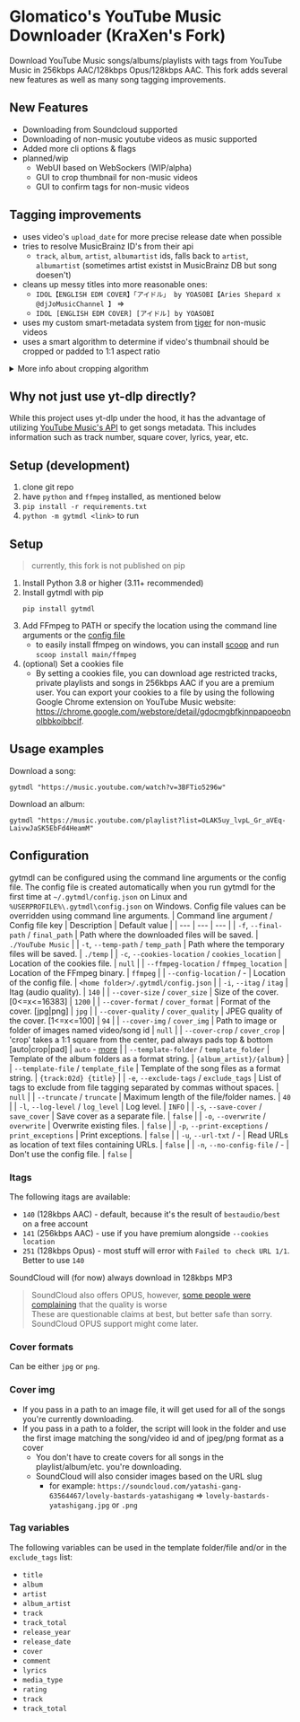 # Glomatico's YouTube Music Downloader (KraXen's Fork)
Download YouTube Music songs/albums/playlists with tags from YouTube Music in 256kbps AAC/128kbps Opus/128kbps AAC.
This fork adds several new features as well as many song tagging improvements.

## New Features
- Downloading from Soundcloud supported
- Downloading of non-music youtube videos as music supported
- Added more cli options & flags
- planned/wip
  - WebUI based on WebSockers (WIP/alpha)
  - GUI to crop thumbnail for non-music videos
  - GUI to confirm tags for non-music videos

## Tagging improvements
- uses video's `upload_date` for more precise release date when possible
- tries to resolve MusicBrainz ID's from their api 
  - `track`, `album`, `artist`, `albumartist` ids, falls back to `artist`, `albumartist` (sometimes artist existst in MusicBrainz DB but song doesen't)
- cleans up messy titles into more reasonable ones:
  - `IDOL【ENGLISH EDM COVER】「アイドル」 by YOASOBI【Aries Shepard x @djJoMusicChannel 】` =>
  - `IDOL [ENGLISH EDM COVER] [アイドル] by YOASOBI`
- uses my custom smart-metadata system from [tiger](https://github.com/KraXen72/tiger) for non-music videos
- uses a smart algorithm to determine if video's thumbnail should be cropped or padded to 1:1 aspect ratio
  
<details id="smartcrop">
<summary>More info about cropping algorithm</summary>
<ul>
<li>samples 4 pixels near the corners of the thumbnail (smoothed and reduced to 64 colors).</li>
<li>decides to crop if average of standard deviations of r, g and b color channels from each sample point is lower than a than a treshold</li>
<li>otherwise pads the image to 1:1 with it's dominant color</li>
</ul>
</details>


## Why not just use yt-dlp directly?
While this project uses yt-dlp under the hood, it has the advantage of utilizing [YouTube Music's API](https://github.com/sigma67/ytmusicapi) to get songs metadata. This includes information such as track number, square cover, lyrics, year, etc.

## Setup (development)
1. clone git repo
2. have `python` and `ffmpeg` installed, as mentioned below
3. `pip install -r requirements.txt`
4. `python -m gytmdl <link>` to run

## Setup
> currently, this fork is not published on pip
1. Install Python 3.8 or higher (3.11+ recommended)
2. Install gytmdl with pip
    ```
    pip install gytmdl
    ```
3. Add FFmpeg to PATH or specify the location using the command line arguments or the [config file](#configuration)
   - to easily install ffmpeg on windows, you can install [scoop](https://scoop.sh) and run `scoop install main/ffmpeg`
4. (optional) Set a cookies file
   * By setting a cookies file, you can download age restricted tracks, private playlists and songs in 256kbps AAC if you are a premium user. You can export your cookies to a file by using the following Google Chrome extension on YouTube Music website: https://chrome.google.com/webstore/detail/gdocmgbfkjnnpapoeobnolbbkoibbcif.

## Usage examples
Download a song:
```
gytmdl "https://music.youtube.com/watch?v=3BFTio5296w"
```
Download an album:
```
gytmdl "https://music.youtube.com/playlist?list=OLAK5uy_lvpL_Gr_aVEq-LaivwJaSK5EbFd4HeamM"
```

## Configuration
gytmdl can be configured using the command line arguments or the config file. The config file is created automatically when you run gytmdl for the first time at `~/.gytmdl/config.json` on Linux and `%USERPROFILE%\.gytmdl\config.json` on Windows. Config file values can be overridden using command line arguments.
| Command line argument / Config file key | Description | Default value |
| --- | --- | --- |
| `-f`, `--final-path` / `final_path` | Path where the downloaded files will be saved. | `./YouTube Music` |
| `-t`, `--temp-path` / `temp_path` | Path where the temporary files will be saved. | `./temp` |
| `-c`, `--cookies-location` / `cookies_location` | Location of the cookies file. | `null` |
| `--ffmpeg-location` / `ffmpeg_location` | Location of the FFmpeg binary. | `ffmpeg` |
| `--config-location` / - | Location of the config file. | `<home folder>/.gytmdl/config.json` |
| `-i`, `--itag` / `itag` | Itag (audio quality). | `140` |
| `--cover-size` / `cover_size` | Size of the cover.  [0<=x<=16383] | `1200` |
| `--cover-format` / `cover_format` | Format of the cover. [jpg\|png] | `jpg` |
| `--cover-quality` / `cover_quality` | JPEG quality of the cover.  [1<=x<=100] | `94` |
| `--cover-img` / `cover_img` | Path to image or folder of images named video/song id  | `null` |
| `--cover-crop` / `cover_crop` |  'crop' takes a 1:1 square from the center, pad always pads top & bottom [auto\|crop\|pad] | `auto` - [more](#smartcrop) |
| `--template-folder` / `template_folder` | Template of the album folders as a format string. | `{album_artist}/{album}` |
| `--template-file` / `template_file` | Template of the song files as a format string. | `{track:02d} {title}` |
| `-e`, `--exclude-tags` / `exclude_tags` | List of tags to exclude from file tagging separated by commas without spaces. | `null` |
| `--truncate` / `truncate` | Maximum length of the file/folder names. | `40` |
| `-l`, `--log-level` / `log_level` | Log level. | `INFO` |
| `-s`, `--save-cover` / `save_cover` | Save cover as a separate file. | `false` |
| `-o`, `--overwrite` / `overwrite` | Overwrite existing files. | `false` |
| `-p`, `--print-exceptions` / `print_exceptions` | Print exceptions. | `false` |
| `-u`, `--url-txt` / - | Read URLs as location of text files containing URLs. | `false` |
| `-n`, `--no-config-file` / - | Don't use the config file. | `false` |

### Itags
The following itags are available:
- `140` (128kbps AAC) - default, because it's the result of `bestaudio/best` on a free account
- `141` (256kbps AAC) - use if you have premium alongside `--cookies location`
- `251` (128kbps Opus) - most stuff will error with `Failed to check URL 1/1`. Better to use `140`
  
SoundCloud will (for now) always download in 128kbps MP3
> SoundCloud also offers OPUS, however, [some people were complaining](https://www.factmag.com/2018/01/04/soundcloud-mp3-opus-format-sound-quality-change-64-128-kbps/) that the quality is worse  
> These are questionable claims at best, but better safe than sorry. SoundCloud OPUS support might come later.  

### Cover formats
Can be either `jpg` or `png`.

### Cover img
- If you pass in a path to an image file, it will get used for all of the songs you're currently downloading.
- If you pass in a path to a folder, the script will look in the folder and use the first image matching the song/video id and of jpeg/png format as a cover
  - You don't have to create covers for all songs in the playlist/album/etc. you're downloading.
  - SoundCloud will also consider images based on the URL slug
    - for example: `https://soundcloud.com/yatashi-gang-63564467/lovely-bastards-yatashigang` => `lovely-bastards-yatashigang.jpg` or `.png`

### Tag variables
The following variables can be used in the template folder/file and/or in the `exclude_tags` list:

- `title`
- `album`
- `artist`
- `album_artist`
- `track`
- `track_total`
- `release_year`
- `release_date`
- `cover`
- `comment`
- `lyrics`
- `media_type`
- `rating`
- `track`
- `track_total`
